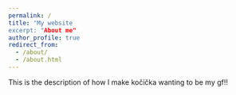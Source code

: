 ```yaml
---
permalink: /
title: "My website
excerpt: "About me"
author_profile: true
redirect_from: 
  - /about/
  - /about.html
---
```


This is the description of how I make kočička wanting to be my gf!!